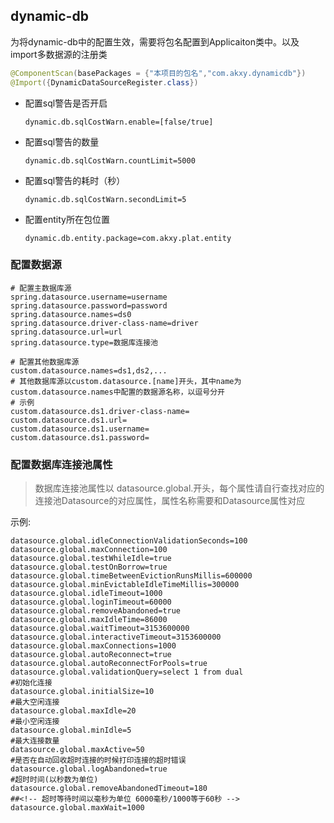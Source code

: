 ## dynamic-db

为将dynamic-db中的配置生效，需要将包名配置到Applicaiton类中。以及import多数据源的注册类

```java
@ComponentScan(basePackages = {"本项目的包名","com.akxy.dynamicdb"})
@Import({DynamicDataSourceRegister.class})
```

+ 配置sql警告是否开启

  ```properties
  dynamic.db.sqlCostWarn.enable=[false/true]
  ```

+ 配置sql警告的数量

  ```properties
  dynamic.db.sqlCostWarn.countLimit=5000
  ```

+ 配置sql警告的耗时（秒）

  ```properties
  dynamic.db.sqlCostWarn.secondLimit=5
  ```

+ 配置entity所在包位置

  ```properties
  dynamic.db.entity.package=com.akxy.plat.entity
  ```

### 配置数据源

  ```properties
# 配置主数据库源
spring.datasource.username=username
spring.datasource.password=password
spring.datasource.names=ds0 
spring.datasource.driver-class-name=driver
spring.datasource.url=url
spring.datasource.type=数据库连接池

# 配置其他数据库源
custom.datasource.names=ds1,ds2,...
# 其他数据库源以custom.datasource.[name]开头，其中name为custom.datasource.names中配置的数据源名称，以逗号分开
# 示例
custom.datasource.ds1.driver-class-name=
custom.datasource.ds1.url=
custom.datasource.ds1.username=
custom.datasource.ds1.password=
  ```

### 配置数据库连接池属性

> 数据库连接池属性以 datasource.global.开头，每个属性请自行查找对应的连接池Datasource的对应属性，属性名称需要和Datasource属性对应

  示例:

  ```properties
datasource.global.idleConnectionValidationSeconds=100
datasource.global.maxConnection=100
datasource.global.testWhileIdle=true
datasource.global.testOnBorrow=true
datasource.global.timeBetweenEvictionRunsMillis=600000
datasource.global.minEvictableIdleTimeMillis=300000
datasource.global.idleTimeout=1000
datasource.global.loginTimeout=60000
datasource.global.removeAbandoned=true
datasource.global.maxIdleTime=86000
datasource.global.waitTimeout=3153600000
datasource.global.interactiveTimeout=3153600000
datasource.global.maxConnections=1000
datasource.global.autoReconnect=true
datasource.global.autoReconnectForPools=true
datasource.global.validationQuery=select 1 from dual
#初始化连接
datasource.global.initialSize=10
#最大空闲连接
datasource.global.maxIdle=20
#最小空闲连接
datasource.global.minIdle=5
#最大连接数量
datasource.global.maxActive=50
#是否在自动回收超时连接的时候打印连接的超时错误
datasource.global.logAbandoned=true
#超时时间(以秒数为单位)
datasource.global.removeAbandonedTimeout=180
##<!-- 超时等待时间以毫秒为单位 6000毫秒/1000等于60秒 -->
datasource.global.maxWait=1000
  ```


